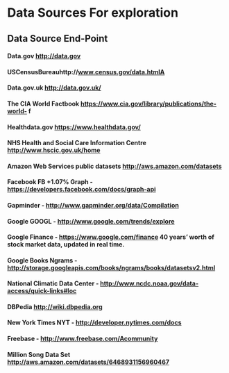 
# Data Sources For exploration

## Data Source End-Point

#### Data.gov http://data.gov

#### USCensusBureauhttp://www.census.gov/data.htmlA

#### Data.gov.uk http://data.gov.uk/

#### The CIA World Factbook https://www.cia.gov/library/publications/the-world- f

#### Healthdata.gov https://www.healthdata.gov/

#### NHS Health and Social Care Information Centre http://www.hscic.gov.uk/home

#### Amazon Web Services public datasets http://aws.amazon.com/datasets


#### Facebook FB +1.07% Graph - https://developers.facebook.com/docs/graph-api

#### Gapminder - http://www.gapminder.org/data/Compilation

#### Google GOOGL - http://www.google.com/trends/explore

#### Google Finance - https://www.google.com/finance 40 years’ worth of stock market data, updated in real time.

#### Google Books Ngrams - http://storage.googleapis.com/books/ngrams/books/datasetsv2.html

#### National Climatic Data Center - http://www.ncdc.noaa.gov/data-access/quick-links#loc

#### DBPedia http://wiki.dbpedia.org

#### New York Times NYT - http://developer.nytimes.com/docs

#### Freebase - http://www.freebase.com/Acommunity

#### Million Song Data Set  http://aws.amazon.com/datasets/6468931156960467
